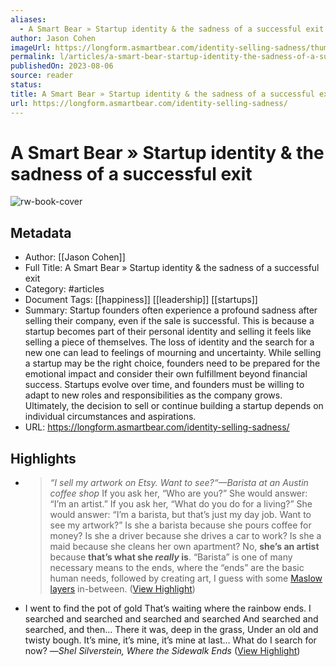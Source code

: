 ```yaml
---
aliases:
  - A Smart Bear » Startup identity & the sadness of a successful exit
author: Jason Cohen
imageUrl: https://longform.asmartbear.com/identity-selling-sadness/thumbnail-1200w.png
permalink: l/articles/a-smart-bear-startup-identity-the-sadness-of-a-successful-exit
publishedOn: 2023-08-06
source: reader
status: 
title: A Smart Bear » Startup identity & the sadness of a successful exit
url: https://longform.asmartbear.com/identity-selling-sadness/
---
```

# A Smart Bear » Startup identity & the sadness of a successful exit

![rw-book-cover](https://longform.asmartbear.com/identity-selling-sadness/thumbnail-1200w.png)

## Metadata

- Author: [[Jason Cohen]]
- Full Title: A Smart Bear » Startup identity & the sadness of a successful exit
- Category: #articles
- Document Tags: [[happiness]] [[leadership]] [[startups]]
- Summary: Startup founders often experience a profound sadness after selling their company, even if the sale is successful. This is because a startup becomes part of their personal identity and selling it feels like selling a piece of themselves. The loss of identity and the search for a new one can lead to feelings of mourning and uncertainty. While selling a startup may be the right choice, founders need to be prepared for the emotional impact and consider their own fulfillment beyond financial success. Startups evolve over time, and founders must be willing to adapt to new roles and responsibilities as the company grows. Ultimately, the decision to sell or continue building a startup depends on individual circumstances and aspirations.
- URL: https://longform.asmartbear.com/identity-selling-sadness/

## Highlights

- > _“I sell my artwork on Etsy. Want to see?“—Barista at an Austin coffee shop_
  If you ask her, “Who are you?” She would answer: “I’m an artist.”
  If you ask her, “What do you do for a living?” She would answer: “I’m a barista, but that’s just my day job. Want to see my artwork?”
  Is she a barista because she pours coffee for money? Is she a driver because she drives a car to work? Is she a maid because she cleans her own apartment?
  No, **she’s an artist** because **that’s what she _really_ is**. “Barista” is one of many necessary means to the ends, where the “ends” are the basic human needs, followed by creating art, I guess with some [Maslow layers](https://longform.asmartbear.com/needs-stack/) in-between. ([View Highlight](https://read.readwise.io/read/01hq87w6dvjg4r3npb8nftgc8g))

- I went to find the pot of gold
  That’s waiting where the rainbow ends.
  I searched and searched and searched and searched
  And searched and searched, and then…
  There it was, deep in the grass,
  Under an old and twisty bough.
  It’s mine, it’s mine, it’s mine at last…
  What do I search for now?
  —_Shel Silverstein, _Where the Sidewalk Ends__ ([View Highlight](https://read.readwise.io/read/01hq881pqf2tq2j3pczfddx5xp))
